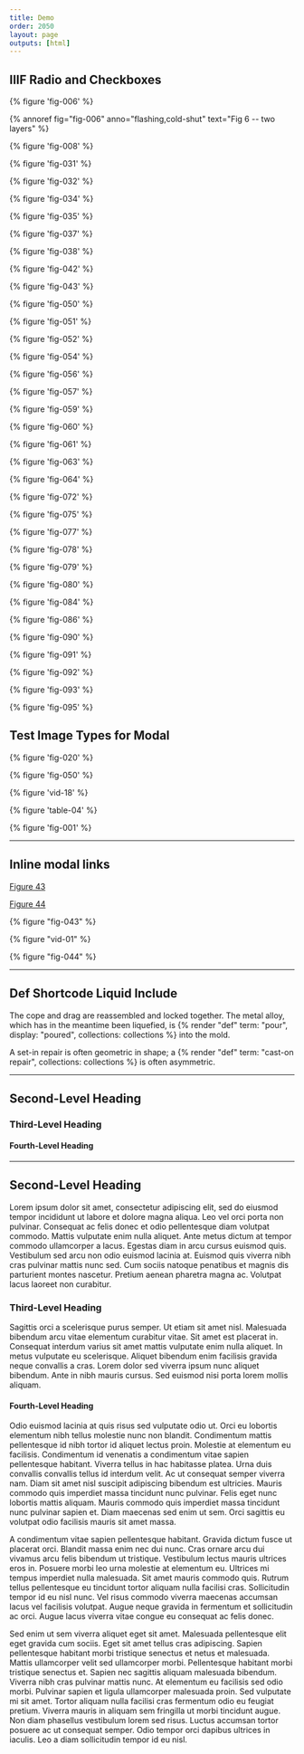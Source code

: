 ```yaml
---
title: Demo
order: 2050
layout: page
outputs: [html]
---
```


## IIIF Radio and Checkboxes

{% figure 'fig-006' %}

{% annoref fig="fig-006" anno="flashing,cold-shut" text="Fig 6 -- two layers" %}

{% figure 'fig-008' %}

{% figure 'fig-031' %}

{% figure 'fig-032' %}

{% figure 'fig-034' %}

{% figure 'fig-035' %}

{% figure 'fig-037' %}

{% figure 'fig-038' %}

{% figure 'fig-042' %}

{% figure 'fig-043' %}

{% figure 'fig-050' %}

{% figure 'fig-051' %}

{% figure 'fig-052' %}

{% figure 'fig-054' %}

{% figure 'fig-056' %}

{% figure 'fig-057' %}

{% figure 'fig-059' %}

{% figure 'fig-060' %}

{% figure 'fig-061' %}

{% figure 'fig-063' %}

{% figure 'fig-064' %}

{% figure 'fig-072' %}

{% figure 'fig-075' %}

{% figure 'fig-077' %}

{% figure 'fig-078' %}

{% figure 'fig-079' %}

{% figure 'fig-080' %}

{% figure 'fig-084' %}

{% figure 'fig-086' %}

{% figure 'fig-090' %}

{% figure 'fig-091' %}

{% figure 'fig-092' %}

{% figure 'fig-093' %}

{% figure 'fig-095' %}


## Test Image Types for Modal

{% figure 'fig-020' %}

{% figure 'fig-050' %}

{% figure 'vid-18' %}

{% figure 'table-04' %}

{% figure 'fig-001' %}

---

## Inline modal links

<a href="#fig-043" class="q-figure__modal-link">Figure 43</a>

<a href="#fig-044" class="q-figure__modal-link">Figure 44</a>

{% figure "fig-043" %}

{% figure "vid-01" %}

{% figure "fig-044" %}

---

## Def Shortcode Liquid Include

The cope and drag are reassembled and locked together. The metal alloy, which has in the meantime been liquefied, is {% render "def" term: "pour",  display: "poured", collections: collections %} into the mold.

A set-in repair is often geometric in shape; a {% render "def" term: "cast-on repair", collections: collections %} is often asymmetric.

---

## Second-Level Heading

### Third-Level Heading

#### Fourth-Level Heading

---

## Second-Level Heading

Lorem ipsum dolor sit amet, consectetur adipiscing elit, sed do eiusmod tempor incididunt ut labore et dolore magna aliqua. Leo vel orci porta non pulvinar. Consequat ac felis donec et odio pellentesque diam volutpat commodo. Mattis vulputate enim nulla aliquet. Ante metus dictum at tempor commodo ullamcorper a lacus. Egestas diam in arcu cursus euismod quis. Vestibulum sed arcu non odio euismod lacinia at. Euismod quis viverra nibh cras pulvinar mattis nunc sed. Cum sociis natoque penatibus et magnis dis parturient montes nascetur. Pretium aenean pharetra magna ac. Volutpat lacus laoreet non curabitur.

### Third-Level Heading

Sagittis orci a scelerisque purus semper. Ut etiam sit amet nisl. Malesuada bibendum arcu vitae elementum curabitur vitae. Sit amet est placerat in. Consequat interdum varius sit amet mattis vulputate enim nulla aliquet. In metus vulputate eu scelerisque. Aliquet bibendum enim facilisis gravida neque convallis a cras. Lorem dolor sed viverra ipsum nunc aliquet bibendum. Ante in nibh mauris cursus. Sed euismod nisi porta lorem mollis aliquam.

#### Fourth-Level Heading

Odio euismod lacinia at quis risus sed vulputate odio ut. Orci eu lobortis elementum nibh tellus molestie nunc non blandit. Condimentum mattis pellentesque id nibh tortor id aliquet lectus proin. Molestie at elementum eu facilisis. Condimentum id venenatis a condimentum vitae sapien pellentesque habitant. Viverra tellus in hac habitasse platea. Urna duis convallis convallis tellus id interdum velit. Ac ut consequat semper viverra nam. Diam sit amet nisl suscipit adipiscing bibendum est ultricies. Mauris commodo quis imperdiet massa tincidunt nunc pulvinar. Felis eget nunc lobortis mattis aliquam. Mauris commodo quis imperdiet massa tincidunt nunc pulvinar sapien et. Diam maecenas sed enim ut sem. Orci sagittis eu volutpat odio facilisis mauris sit amet massa.

A condimentum vitae sapien pellentesque habitant. Gravida dictum fusce ut placerat orci. Blandit massa enim nec dui nunc. Cras ornare arcu dui vivamus arcu felis bibendum ut tristique. Vestibulum lectus mauris ultrices eros in. Posuere morbi leo urna molestie at elementum eu. Ultrices mi tempus imperdiet nulla malesuada. Sit amet mauris commodo quis. Rutrum tellus pellentesque eu tincidunt tortor aliquam nulla facilisi cras. Sollicitudin tempor id eu nisl nunc. Vel risus commodo viverra maecenas accumsan lacus vel facilisis volutpat. Augue neque gravida in fermentum et sollicitudin ac orci. Augue lacus viverra vitae congue eu consequat ac felis donec.

Sed enim ut sem viverra aliquet eget sit amet. Malesuada pellentesque elit eget gravida cum sociis. Eget sit amet tellus cras adipiscing. Sapien pellentesque habitant morbi tristique senectus et netus et malesuada. Mattis ullamcorper velit sed ullamcorper morbi. Pellentesque habitant morbi tristique senectus et. Sapien nec sagittis aliquam malesuada bibendum. Viverra nibh cras pulvinar mattis nunc. At elementum eu facilisis sed odio morbi. Pulvinar sapien et ligula ullamcorper malesuada proin. Sed vulputate mi sit amet. Tortor aliquam nulla facilisi cras fermentum odio eu feugiat pretium. Viverra mauris in aliquam sem fringilla ut morbi tincidunt augue. Non diam phasellus vestibulum lorem sed risus. Luctus accumsan tortor posuere ac ut consequat semper. Odio tempor orci dapibus ultrices in iaculis. Leo a diam sollicitudin tempor id eu nisl.
